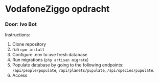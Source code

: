 # VodafoneZiggo opdracht
### Door: Ivo Bot

Instructions:

1. Clone repository
2. run `npm install`
3. Configure .env to use fresh database
4. Run migrations (`php artisan migrate`)
5. Populate database by going to the following endpoints: `/api/people/pupulate`, `/api/planets/pupulate`, `/api/species/pupulate`.
6. Access 

